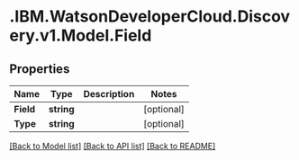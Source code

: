 # .IBM.WatsonDeveloperCloud.Discovery.v1.Model.Field
## Properties

Name | Type | Description | Notes
------------ | ------------- | ------------- | -------------
**Field** | **string** |  | [optional] 
**Type** | **string** |  | [optional] 

[[Back to Model list]](../README.md#documentation-for-models) [[Back to API list]](../README.md#documentation-for-api-endpoints) [[Back to README]](../README.md)

